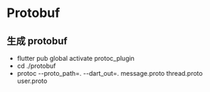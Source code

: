 <!--
 * @Author: jackning 270580156@qq.com
 * @Date: 2024-08-13 09:58:42
 * @LastEditors: jackning 270580156@qq.com
 * @LastEditTime: 2024-08-13 10:00:29
 * @Description: bytedesk.com https://github.com/Bytedesk/bytedesk
 *   Please be aware of the BSL license restrictions before installing Bytedesk IM – 
 *  selling, reselling, or hosting Bytedesk IM as a service is a breach of the terms and automatically terminates your rights under the license. 
 *  仅支持企业内部员工自用，严禁私自用于销售、二次销售或者部署SaaS方式销售 
 *  Business Source License 1.1: https://github.com/Bytedesk/bytedesk/blob/main/LICENSE 
 *  contact: 270580156@qq.com 
 *  联系：270580156@qq.com
 * Copyright (c) 2024 by bytedesk.com, All Rights Reserved. 
-->
# Protobuf

## 生成 protobuf

- flutter pub global activate protoc_plugin
- cd ./protobuf
- protoc --proto_path=. --dart_out=. message.proto thread.proto user.proto
